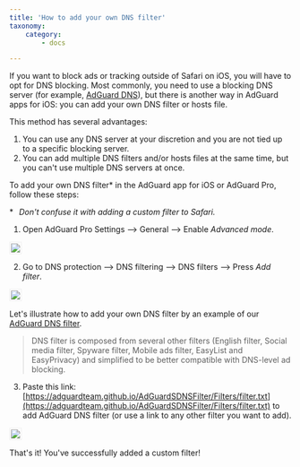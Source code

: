 ```yaml
---
title: 'How to add your own DNS filter'
taxonomy:
    category:
        - docs

---
```


If you want to block ads or tracking outside of Safari on iOS, you will have to opt for DNS blocking. Most commonly, you need to use a blocking DNS server (for example, [AdGuard DNS](https://adguard.com/en/adguard-dns/overview.html)), but there is another way in AdGuard apps for iOS: you can add your own DNS filter or hosts file.

This method has several advantages:
1) You can use any DNS server at your discretion and you are not tied up to a specific blocking server.
2) You can add multiple DNS filters and/or hosts files at the same time, but you can't use multiple DNS servers at once.

To add your own DNS filter* in the AdGuard app for iOS or AdGuard Pro, follow these steps:

**⠀Don't confuse it with adding a custom filter to Safari.*

1. Open AdGuard Pro Settings —> General —> Enable *Advanced mode*.
<img src="https://cdn.adguard.com/public/Adguard/Release_notes/iOS/v4.0/advanced_mode_en.jpg" style="border: 1px solid #efefef; max-height: 700px; max-width: 350px; padding: 2px;">

2. Go to DNS protection —> DNS filtering —> DNS filters —> Press *Add filter*.
<img src="https://cdn.adguard.com/public/Adguard/Release_notes/iOS/v4.0/Pro/dns_filters.png" style="border: 1px solid #efefef; max-height: 700px; max-width: 350px; padding: 2px;">

Let's illustrate how to add your own DNS filter by an example of our [AdGuard DNS filter](https://kb.adguard.com/en/general/adguard-ad-filters#domains).

> DNS filter is composed from several other filters (English filter, Social media filter, Spyware filter, Mobile ads filter, EasyList and EasyPrivacy) and simplified to be better compatible with DNS-level ad blocking.

3. Paste this link: [https://adguardteam.github.io/AdGuardSDNSFilter/Filters/filter.txt](https://adguardteam.github.io/AdGuardSDNSFilter/Filters/filter.txt) to add AdGuard DNS filter (or use a link to any other filter you want to add).
<img src="https://cdn.adguard.com/public/Adguard/Release_notes/iOS/v4.0/Pro/new_dns_filter.png" style="border: 1px solid #efefef; max-height: 700px; max-width: 350px; padding: 2px;">

That's it! You've successfully added a custom filter!
